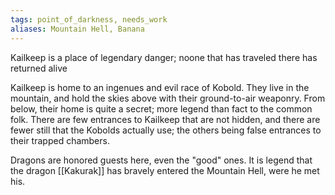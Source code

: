 ```yaml
---
tags: point_of_darkness, needs_work
aliases: Mountain Hell, Banana
---
```

Kailkeep is a place of legendary danger; noone that has traveled there has returned alive

Kailkeep is home to an ingenues and evil race of Kobold. They live in the mountain, and hold the skies above with their ground-to-air weaponry. From below, their home is quite a secret; more legend than fact to the common folk. There are few entrances to Kailkeep that are not hidden, and there are fewer still that the Kobolds actually use; the others being false entrances to their trapped chambers. 

Dragons are honored guests here, even the "good" ones. It is legend that the dragon [[Kakurak]] has bravely entered the Mountain Hell, were he met his. 